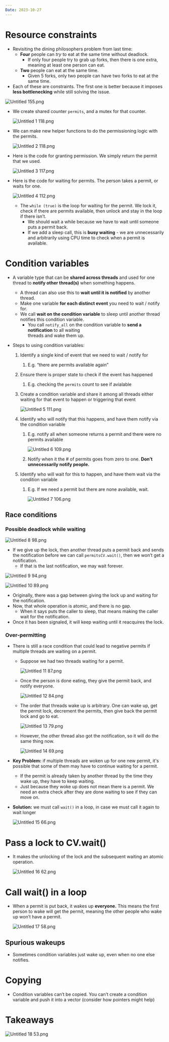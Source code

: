 ```yaml
---
Date: 2023-10-27
---
```

# Resource constraints

- Revisiting the dining philosophers problem from last time:
    - **Four** people can _try_ to eat at the same time without deadlock.
        - If only four people try to grab up forks, then there is one extra, meaning at least one person can eat.
    - **Two** people can eat at the same time.
        - Given 5 forks, only two people can have two forks to eat at the same time.
- Each of these are constraints. The first one is better because it imposes **less bottlenecking** while still solving the issue.

![Untitled 155.png](attachments/Untitled%20155.png)

- We create shared counter `permits`, and a mutex for that counter.
    
    ![Untitled 1 118.png](attachments/Untitled%201%20118.png)
    
- We can make new helper functions to do the permissioning logic with the permits.
    
    ![Untitled 2 118.png](attachments/Untitled%202%20118.png)
    
- Here is the code for granting permission. We simply return the permit that we used.
    
    ![Untitled 3 117.png](attachments/Untitled%203%20117.png)
    
- Here is the code for waiting for permits. The person takes a permit, or waits for one.
    
    ![Untitled 4 112.png](attachments/Untitled%204%20112.png)
    
    - The `while (true)` is the loop for waiting for the permit. We lock it, check if there are permits available, then unlock and stay in the loop if there isn’t.
        - We should wait a while because we have to wait until someone puts a permit back.
        - If we add a sleep call, this is **busy waiting** - we are unnecessarily and arbitrarily using CPU time to check when a permit is available.

# Condition variables

- A variable type that can be **shared across threads** and used for one thread to **notify other thread(s)** when something happens.
    - A thread can also use this to **wait until it is notified** by another thread.
    - Make one variable **for each distinct event** you need to wait / notify for.
    - We call **wait on the condition variable** to sleep until another thread notifies this condition variable.
        - You call `notify_all` on the condition variable to **send a notification** to all waiting  
            threads and wake them up.  
            
- Steps to using condition variables:
    1. Identify a single kind of event that we need to wait / notify for
        1. E.g. “there are permits available again”
    2. Ensure there is proper state to check if the event has happened
        1. E.g. checking the `permits` count to see if avialable
    3. Create a condition variable and share it among all threads either waiting for that event to happen or triggering that event
        
        ![Untitled 5 111.png](attachments/Untitled%205%20111.png)
        
    4. Identify who will notify that this happens, and have them notify via the condition variable
        1. E.g. notify all when someone returns a permit and there were no permits available
            
            ![Untitled 6 109.png](attachments/Untitled%206%20109.png)
            
        2. Notify when it the # of permits goes from zero to one. **Don’t unnecessarily notify people.**
    5. Identify who will wait for this to happen, and have them wait via the condition variable
        1. E.g. If we need a permit but there are none available, wait.
            
            ![Untitled 7 106.png](attachments/Untitled%207%20106.png)
            

## Race conditions

### Possible deadlock while waiting

![Untitled 8 98.png](attachments/Untitled%208%2098.png)

- If we give up the lock, then another thread puts a permit back and sends the notification before we can call `permitsCV.wait()`, then we won’t get a notification.
    - If that is the last notification, we may wait forever.

![Untitled 9 94.png](attachments/Untitled%209%2094.png)

![Untitled 10 89.png](attachments/Untitled%2010%2089.png)

- Originally, there was a gap between giving the lock up and waiting for the notification.
- Now, that whole operation is atomic, and there is no gap.
    - When it says puts the caller to sleep, that means making the caller wait for the notification.
- Once it has been signaled, it will keep waiting until it reacquires the lock.

### Over-permitting

- There is still a race condition that could lead to negative permits if multiple threads are waiting on a permit.
    - Suppose we had two threads waiting for a permit.
        
        ![Untitled 11 87.png](attachments/Untitled%2011%2087.png)
        
    - Once the person is done eating, they give the permit back, and notify everyone.
        
        ![Untitled 12 84.png](attachments/Untitled%2012%2084.png)
        
    - The order that threads wake up is arbitrary. One can wake up, get the permit lock, decrement the permits, then give back the permit lock and go to eat.
        
        ![Untitled 13 79.png](attachments/Untitled%2013%2079.png)
        
    - However, the other thread also got the notification, so it will do the same thing now.
        
        ![Untitled 14 69.png](attachments/Untitled%2014%2069.png)
        
- **Key Problem:** if multiple threads are woken up for one new permit, it's possible that some of them may have to continue waiting for a permit.
    - If the permit is already taken by another thread by the time they wake up, they have to keep waiting.
    - Just because they woke up does not mean there is a permit. We need an extra check after they are done waiting to see if they can move on.
- **Solution:** we must call `wait()` in a loop, in case we must call it again to wait longer
    
    ![Untitled 15 66.png](attachments/Untitled%2015%2066.png)
    

# Pass a lock to CV.wait()

- It makes the unlocking of the lock and the subsequent waiting an atomic operation.
    
    ![Untitled 16 62.png](attachments/Untitled%2016%2062.png)
    

# Call wait() in a loop

- When a permit is put back, it wakes up **everyone.** This means the first person to wake will get the permit, meaning the other people who wake up won’t have a permit.
    
    ![Untitled 17 58.png](attachments/Untitled%2017%2058.png)
    

## Spurious wakeups

- Sometimes condition variables just wake up, even when no one else notifies.

# Copying

- Condition variables can’t be copied. You can’t create a condition variable and push it into a vector (consider how pointers might help)

# Takeaways

![Untitled 18 53.png](attachments/Untitled%2018%2053.png)